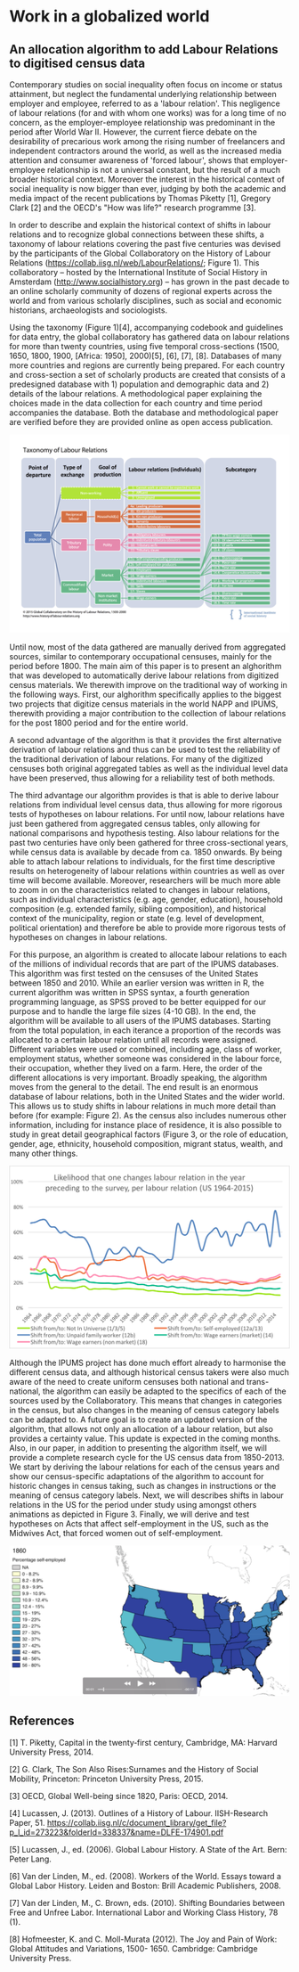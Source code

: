 # Work in a globalized world

## An allocation algorithm to add Labour Relations to digitised census data
Contemporary studies on social inequality often focus on income or status attainment, but neglect the fundamental underlying relationship between employer and employee, referred to as a 'labour relation'. This negligence of labour relations (for and with whom one works) was for a long time of no concern, as the employer-employee relationship was predominant in the period after World War II. However, the current fierce debate on the desirability of precarious work among the rising number of freelancers and independent contractors around the world, as well as the increased media attention and consumer awareness of 'forced labour', shows that employer-employee relationship is not a universal constant, but the result of a much broader historical context. Moreover the interest in the historical context of social inequality is now bigger than ever, judging by both the academic and media impact of the recent publications by Thomas Piketty [1], Gregory Clark [2] and the OECD's "How was life?" research programme [3].

In order to describe and explain the historical context of shifts in labour relations and to recognize global connections between these shifts, a taxonomy of labour relations covering the past five centuries was devised by the participants of the Global Collaboratory on the History of Labour Relations (https://collab.iisg.nl/web/LabourRelations/; Figure 1). This collaboratory – hosted by the International Institute of Social History in Amsterdam (http://www.socialhistory.org) – has grown in the past decade to an online scholarly community of dozens of regional experts across the world and from various scholarly disciplines, such as social and economic historians, archaeologists and sociologists. 

Using the taxonomy (Figure 1)[4], accompanying codebook and guidelines for data entry, the global collaboratory has gathered data on labour relations for more than twenty countries, using five temporal cross-sections (1500, 1650, 1800, 1900, [Africa: 1950], 2000)[5], [6], [7], [8]. Databases of many more countries and regions are currently being prepared. For each country and cross-section a set of scholarly products are created that consists of a predesigned database with 1) population and demographic data and 2) details of the labour relations. A methodological paper explaining the choices made in the data collection for each country and time period accompanies the database. Both the database and methodological paper are verified before they are provided online as open access publication.

![Figure 1. The taxonomy of labour relations, 2015](./tax2015.png)

Until now, most of the data gathered are manually derived from aggregated sources, similar to contemporary occupational censuses, mainly for the period before 1800. The main aim of this paper is to present an alghorithm that was developed to automatically derive labour relations from digitized census materials. We therewith improve on the traditional way of working in the following ways. First, our alghorithm specifically applies to the biggest two projects that digitize census materials in the world NAPP and IPUMS, therewith providing a major contribution to the collection of labour relations for the post 1800 period and for the entire world. 

A second advantage of the algorithm is that it provides the first alternative derivation of labour relations and thus can be used to test the reliability of the traditional derivation of labour relations. For many of the digitized censuses both original aggregated tables as well as the individual level data have been preserved, thus allowing for a reliability test of both methods. 

The third advantage our algorithm provides is that is able to derive labour relations from individual level census data, thus allowing for more rigorous tests of hypotheses on labour relations. For until now, labour relations have just been gathered from aggregated census tables, only allowing for national comparisons and hypothesis testing. Also labour relations for the past two centuries have only been gathered for three cross-sectional years, while census data is available by decade from ca. 1850 onwards. By being able to attach labour relations to individuals, for the first time descriptive results on heterogeneity of labour relations within countries as well as over time will become available. Moreover, researchers will be much more able to zoom in on the characteristics related to changes in labour relations, such as individual characteristics (e.g. age, gender, education), household composition (e.g. extended family, sibling composition), and historical context of the municipality, region or state (e.g. level of development, political orientation) and therefore be able to provide more rigorous tests of hypotheses on changes in labour relations.

For this purpose, an algorithm is created to allocate labour relations to each of the millions of individual records that are part of the IPUMS databases. This algorithm was first tested on the censuses of the United States between 1850 and 2010. While an earlier version was written in R, the current algorithm was written in SPSS syntax, a fourth generation programming language, as SPSS proved to be better equipped for our purpose and to handle the large file sizes (4-10 GB). In the end, the algorithm will be available to all users of the IPUMS databases.
Starting from the total population, in each iterance a proportion of the records was allocated to a certain labour relation until all records were assigned. Different variables were used or combined, including age, class of worker, employment status, whether someone was considered in the labour force, their occupation, whether they lived on a farm. Here, the order of the different allocations is very important. Broadly speaking, the algorithm moves from the general to the detail. The end result is an enormous database of labour relations, both in the United States and the wider world. This allows us to study shifts in labour relations in much more detail than before (for example: Figure 2). As the census also includes numerous other information, including for instance place of residence, it is also possible to study in great detail geographical factors (Figure 3, or the role of education, gender, age, ethnicity, household composition, migrant status, wealth, and many other things. 

![Figure 2. Likelihood that one changes labour relation](./ratio.png)


Although the IPUMS project has done much effort already to harmonise the different census data, and although historical census takers were also much aware of the need to create uniform censuses both national and trans-national, the algorithm can easily be adapted to the specifics of each of the sources used by the Collaboratory. This means that changes in categories in the census, but also changes in the meaning of census category labels can be adapted to. A future goal is to create an updated version of the algorithm, that allows not only an allocation of a labour relation, but also provides a certainty value. This update is expected in the coming months. Also, in our paper, in addition to presenting the algorithm itself, we will provide a complete research cycle for the US census data from 1850-2013. We start by deriving the labour relations for each of the census years and show our census-specific adaptations of the algorithm to account for historic changes in census taking, such as changes in instructions or the meaning of census category labels. Next, we will describes shifts in labour relations in the US for the period under study using amongst others animations as depicted in Figure 3. Finally, we will derive and test hypotheses on Acts that affect self-employment in the US, such as the Midwives Act, that forced women out of self-employment.


![Figure 3. Still of an animation of changes in self-employment in the US, 1850-2013](./animation_screen.png)

## References
[1] T. Piketty, Capital in the twenty‐first century, Cambridge, MA: Harvard University Press, 2014.

[2] G. Clark, The Son Also Rises:Surnames and the History of Social Mobility, Princeton: Princeton University Press, 2015.

[3] OECD, Global Well-being since 1820, Paris: OECD, 2014.

[4] Lucassen, J. (2013). Outlines of a History of Labour. IISH-Research Paper, 51. https://collab.iisg.nl/c/document_library/get_file?p_l_id=273223&folderId=338337&name=DLFE-174901.pdf

[5] Lucassen, J., ed. (2006). Global Labour History. A State of the Art. Bern: Peter Lang.

[6] Van der Linden, M., ed. (2008). Workers of the World. Essays toward a Global Labor History. Leiden and Boston:
Brill Academic Publishers, 2008.

[7] Van der Linden, M., C. Brown, eds. (2010). Shifting Boundaries between Free and Unfree Labor. International
Labor and Working Class History, 78 (1).

[8] Hofmeester, K. and C. Moll-Murata (2012). The Joy and Pain of Work: Global Attitudes and Variations, 1500-
1650. Cambridge: Cambridge University Press.
